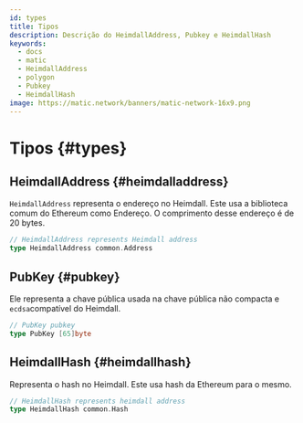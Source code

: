 ```yaml
---
id: types
title: Tipos
description: Descrição do HeimdallAddress, Pubkey e HeimdallHash
keywords:
  - docs
  - matic
  - HeimdallAddress
  - polygon
  - Pubkey
  - HeimdallHash
image: https://matic.network/banners/matic-network-16x9.png
---
```


# Tipos {#types}

## HeimdallAddress {#heimdalladdress}

`HeimdallAddress` representa o endereço no Heimdall. Este usa a biblioteca comum do Ethereum como Endereço. O comprimento desse endereço é de 20 bytes.

```go
// HeimdallAddress represents Heimdall address
type HeimdallAddress common.Address
```

## PubKey {#pubkey}

Ele representa a chave pública usada na chave pública não compacta e `ecdsa`compatível do Heimdall.

```go
// PubKey pubkey
type PubKey [65]byte
```

## HeimdallHash {#heimdallhash}

Representa o hash no Heimdall. Este usa hash da Ethereum para o mesmo.

```go
// HeimdallHash represents heimdall address
type HeimdallHash common.Hash
```
